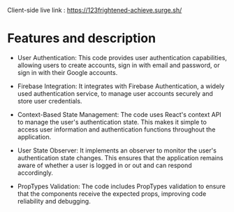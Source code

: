 Client-side live link : https://123frightened-achieve.surge.sh/

Features and description
========================
- User Authentication: This code provides user authentication capabilities, allowing users to create accounts, sign in with email and password, or sign in with their Google accounts.

- Firebase Integration: It integrates with Firebase Authentication, a widely used authentication service, to manage user accounts securely and store user credentials.

- Context-Based State Management: The code uses React's context API to manage the user's authentication state. This makes it simple to access user information and authentication functions throughout the application.

- User State Observer: It implements an observer to monitor the user's authentication state changes. This ensures that the application remains aware of whether a user is logged in or out and can respond accordingly.

- PropTypes Validation: The code includes PropTypes validation to ensure that the components receive the expected props, improving code reliability and debugging.